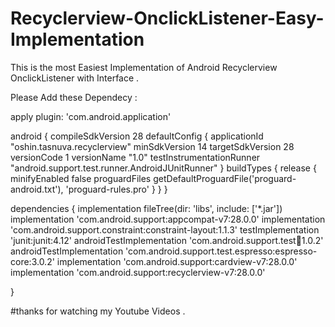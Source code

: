# Recyclerview-OnclickListener-Easy-Implementation
This is the most Easiest Implementation of Android Recyclerview OnclickListener with Interface . 


Please Add these Dependecy :

apply plugin: 'com.android.application'

android {
    compileSdkVersion 28
    defaultConfig {
        applicationId "oshin.tasnuva.recyclerview"
        minSdkVersion 14
        targetSdkVersion 28
        versionCode 1
        versionName "1.0"
        testInstrumentationRunner "android.support.test.runner.AndroidJUnitRunner"
    }
    buildTypes {
        release {
            minifyEnabled false
            proguardFiles getDefaultProguardFile('proguard-android.txt'), 'proguard-rules.pro'
        }
    }
}

dependencies {
    implementation fileTree(dir: 'libs', include: ['*.jar'])
    implementation 'com.android.support:appcompat-v7:28.0.0'
    implementation 'com.android.support.constraint:constraint-layout:1.1.3'
    testImplementation 'junit:junit:4.12'
    androidTestImplementation 'com.android.support.test:runner:1.0.2'
    androidTestImplementation 'com.android.support.test.espresso:espresso-core:3.0.2'
    implementation 'com.android.support:cardview-v7:28.0.0'
    implementation 'com.android.support:recyclerview-v7:28.0.0'

}

#thanks for watching my Youtube Videos .

